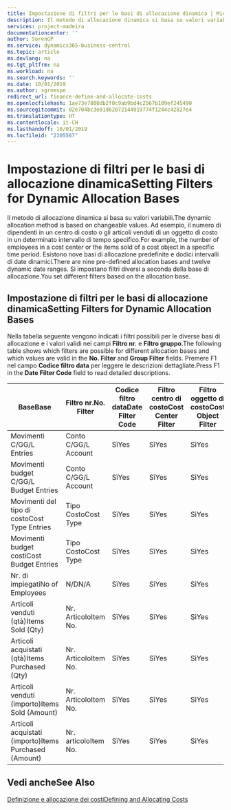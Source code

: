 ```yaml
---
title: Impostazione di filtri per le basi di allocazione dinamica | Microsoft Docs
description: Il metodo di allocazione dinamica si basa su valori variabili. Ad esempio, il numero di dipendenti in un centro di costo o gli articoli venduti di un oggetto di costo in un determinato intervallo di tempo specifico. Esistono nove basi di allocazione predefinite e dodici intervalli di date dinamici. Si impostano filtri diversi a seconda della base di allocazione.
services: project-madeira
documentationcenter: ''
author: SorenGP
ms.service: dynamics365-business-central
ms.topic: article
ms.devlang: na
ms.tgt_pltfrm: na
ms.workload: na
ms.search.keywords: ''
ms.date: 10/01/2019
ms.author: sgroespe
redirect_url: finance-define-and-allocate-costs
ms.openlocfilehash: 1ae73e7808db2f0c9ab9bd4c2567b109ef245490
ms.sourcegitcommit: 02e704bc3e01d62072144919774f1244c42827e4
ms.translationtype: HT
ms.contentlocale: it-CH
ms.lasthandoff: 10/01/2019
ms.locfileid: "2305567"
---
```

# <a name="setting-filters-for-dynamic-allocation-bases"></a><span data-ttu-id="84dd7-106">Impostazione di filtri per le basi di allocazione dinamica</span><span class="sxs-lookup"><span data-stu-id="84dd7-106">Setting Filters for Dynamic Allocation Bases</span></span>
<span data-ttu-id="84dd7-107">Il metodo di allocazione dinamica si basa su valori variabili.</span><span class="sxs-lookup"><span data-stu-id="84dd7-107">The dynamic allocation method is based on changeable values.</span></span> <span data-ttu-id="84dd7-108">Ad esempio, il numero di dipendenti in un centro di costo o gli articoli venduti di un oggetto di costo in un determinato intervallo di tempo specifico.</span><span class="sxs-lookup"><span data-stu-id="84dd7-108">For example, the number of employees in a cost center or the items sold of a cost object in a specific time period.</span></span> <span data-ttu-id="84dd7-109">Esistono nove basi di allocazione predefinite e dodici intervalli di date dinamici.</span><span class="sxs-lookup"><span data-stu-id="84dd7-109">There are nine pre-defined allocation bases and twelve dynamic date ranges.</span></span> <span data-ttu-id="84dd7-110">Si impostano filtri diversi a seconda della base di allocazione.</span><span class="sxs-lookup"><span data-stu-id="84dd7-110">You set different filters based on the allocation base.</span></span>  

## <a name="setting-filters-for-dynamic-allocation-bases"></a><span data-ttu-id="84dd7-111">Impostazione di filtri per le basi di allocazione dinamica</span><span class="sxs-lookup"><span data-stu-id="84dd7-111">Setting Filters for Dynamic Allocation Bases</span></span>  
 <span data-ttu-id="84dd7-112">Nella tabella seguente vengono indicati i filtri possibili per le diverse basi di allocazione e i valori validi nei campi **Filtro nr.** e **Filtro gruppo**.</span><span class="sxs-lookup"><span data-stu-id="84dd7-112">The following table shows which filters are possible for different allocation bases and which values are valid in the **No. Filter** and **Group Filter** fields.</span></span> <span data-ttu-id="84dd7-113">Premere F1 nel campo **Codice filtro data** per leggere le descrizioni dettagliate.</span><span class="sxs-lookup"><span data-stu-id="84dd7-113">Press F1 in the **Date Filter Code** field to read detailed descriptions.</span></span>  

|<span data-ttu-id="84dd7-114">**Base**</span><span class="sxs-lookup"><span data-stu-id="84dd7-114">**Base**</span></span>|<span data-ttu-id="84dd7-115">**Filtro nr.**</span><span class="sxs-lookup"><span data-stu-id="84dd7-115">**No. Filter**</span></span>|<span data-ttu-id="84dd7-116">**Codice filtro data**</span><span class="sxs-lookup"><span data-stu-id="84dd7-116">**Date Filter Code**</span></span>|<span data-ttu-id="84dd7-117">**Filtro centro di costo**</span><span class="sxs-lookup"><span data-stu-id="84dd7-117">**Cost Center Filter**</span></span>|<span data-ttu-id="84dd7-118">**Filtro oggetto di costo**</span><span class="sxs-lookup"><span data-stu-id="84dd7-118">**Cost Object Filter**</span></span>|<span data-ttu-id="84dd7-119">**Filtro gruppo**</span><span class="sxs-lookup"><span data-stu-id="84dd7-119">**Group Filter**</span></span>|  
|--------------|----------------------------------------|----------------------------------------------|------------------------------------------------|------------------------------------------------|------------------------------------------|  
|<span data-ttu-id="84dd7-120">Movimenti C/G</span><span class="sxs-lookup"><span data-stu-id="84dd7-120">G/L Entries</span></span>|<span data-ttu-id="84dd7-121">Conto C/G</span><span class="sxs-lookup"><span data-stu-id="84dd7-121">G/L Account</span></span>|<span data-ttu-id="84dd7-122">Sì</span><span class="sxs-lookup"><span data-stu-id="84dd7-122">Yes</span></span>|<span data-ttu-id="84dd7-123">Sì</span><span class="sxs-lookup"><span data-stu-id="84dd7-123">Yes</span></span>|<span data-ttu-id="84dd7-124">Sì</span><span class="sxs-lookup"><span data-stu-id="84dd7-124">Yes</span></span>|<span data-ttu-id="84dd7-125">N/D</span><span class="sxs-lookup"><span data-stu-id="84dd7-125">N/A</span></span>|  
|<span data-ttu-id="84dd7-126">Movimenti budget C/G</span><span class="sxs-lookup"><span data-stu-id="84dd7-126">G/L Budget Entries</span></span>|<span data-ttu-id="84dd7-127">Conto C/G</span><span class="sxs-lookup"><span data-stu-id="84dd7-127">G/L Account</span></span>|<span data-ttu-id="84dd7-128">Sì</span><span class="sxs-lookup"><span data-stu-id="84dd7-128">Yes</span></span>|<span data-ttu-id="84dd7-129">Sì</span><span class="sxs-lookup"><span data-stu-id="84dd7-129">Yes</span></span>|<span data-ttu-id="84dd7-130">Sì</span><span class="sxs-lookup"><span data-stu-id="84dd7-130">Yes</span></span>|<span data-ttu-id="84dd7-131">Nome budget C/G</span><span class="sxs-lookup"><span data-stu-id="84dd7-131">G/L Budget Name</span></span>|  
|<span data-ttu-id="84dd7-132">Movimenti del tipo di costo</span><span class="sxs-lookup"><span data-stu-id="84dd7-132">Cost Type Entries</span></span>|<span data-ttu-id="84dd7-133">Tipo Costo</span><span class="sxs-lookup"><span data-stu-id="84dd7-133">Cost Type</span></span>|<span data-ttu-id="84dd7-134">Sì</span><span class="sxs-lookup"><span data-stu-id="84dd7-134">Yes</span></span>|<span data-ttu-id="84dd7-135">Sì</span><span class="sxs-lookup"><span data-stu-id="84dd7-135">Yes</span></span>|<span data-ttu-id="84dd7-136">Sì</span><span class="sxs-lookup"><span data-stu-id="84dd7-136">Yes</span></span>|<span data-ttu-id="84dd7-137">N/D</span><span class="sxs-lookup"><span data-stu-id="84dd7-137">N/A</span></span>|  
|<span data-ttu-id="84dd7-138">Movimenti budget costi</span><span class="sxs-lookup"><span data-stu-id="84dd7-138">Cost Budget Entries</span></span>|<span data-ttu-id="84dd7-139">Tipo Costo</span><span class="sxs-lookup"><span data-stu-id="84dd7-139">Cost Type</span></span>|<span data-ttu-id="84dd7-140">Sì</span><span class="sxs-lookup"><span data-stu-id="84dd7-140">Yes</span></span>|<span data-ttu-id="84dd7-141">Sì</span><span class="sxs-lookup"><span data-stu-id="84dd7-141">Yes</span></span>|<span data-ttu-id="84dd7-142">Sì</span><span class="sxs-lookup"><span data-stu-id="84dd7-142">Yes</span></span>|<span data-ttu-id="84dd7-143">Nome Budget</span><span class="sxs-lookup"><span data-stu-id="84dd7-143">Budget Name</span></span>|  
|<span data-ttu-id="84dd7-144">Nr. di impiegati</span><span class="sxs-lookup"><span data-stu-id="84dd7-144">No of Employees</span></span>|<span data-ttu-id="84dd7-145">N/D</span><span class="sxs-lookup"><span data-stu-id="84dd7-145">N/A</span></span>|<span data-ttu-id="84dd7-146">Sì</span><span class="sxs-lookup"><span data-stu-id="84dd7-146">Yes</span></span>|<span data-ttu-id="84dd7-147">Sì</span><span class="sxs-lookup"><span data-stu-id="84dd7-147">Yes</span></span>|<span data-ttu-id="84dd7-148">Sì</span><span class="sxs-lookup"><span data-stu-id="84dd7-148">Yes</span></span>|<span data-ttu-id="84dd7-149">N/D</span><span class="sxs-lookup"><span data-stu-id="84dd7-149">N/A</span></span>|  
|<span data-ttu-id="84dd7-150">Articoli venduti (qtà)</span><span class="sxs-lookup"><span data-stu-id="84dd7-150">Items Sold (Qty)</span></span>|<span data-ttu-id="84dd7-151">Nr. Articolo</span><span class="sxs-lookup"><span data-stu-id="84dd7-151">Item No.</span></span>|<span data-ttu-id="84dd7-152">Sì</span><span class="sxs-lookup"><span data-stu-id="84dd7-152">Yes</span></span>|<span data-ttu-id="84dd7-153">Sì</span><span class="sxs-lookup"><span data-stu-id="84dd7-153">Yes</span></span>|<span data-ttu-id="84dd7-154">Sì</span><span class="sxs-lookup"><span data-stu-id="84dd7-154">Yes</span></span>|<span data-ttu-id="84dd7-155">Cat. reg. magazzino</span><span class="sxs-lookup"><span data-stu-id="84dd7-155">Inventory Posting Group</span></span>|  
|<span data-ttu-id="84dd7-156">Articoli acquistati (qtà)</span><span class="sxs-lookup"><span data-stu-id="84dd7-156">Items Purchased (Qty)</span></span>|<span data-ttu-id="84dd7-157">Nr. Articolo</span><span class="sxs-lookup"><span data-stu-id="84dd7-157">Item No.</span></span>|<span data-ttu-id="84dd7-158">Sì</span><span class="sxs-lookup"><span data-stu-id="84dd7-158">Yes</span></span>|<span data-ttu-id="84dd7-159">Sì</span><span class="sxs-lookup"><span data-stu-id="84dd7-159">Yes</span></span>|<span data-ttu-id="84dd7-160">Sì</span><span class="sxs-lookup"><span data-stu-id="84dd7-160">Yes</span></span>|<span data-ttu-id="84dd7-161">Cat. reg. magazzino</span><span class="sxs-lookup"><span data-stu-id="84dd7-161">Inventory Posting Group</span></span>|  
|<span data-ttu-id="84dd7-162">Articoli venduti (importo)</span><span class="sxs-lookup"><span data-stu-id="84dd7-162">Items Sold (Amount)</span></span>|<span data-ttu-id="84dd7-163">Nr. Articolo</span><span class="sxs-lookup"><span data-stu-id="84dd7-163">Item No.</span></span>|<span data-ttu-id="84dd7-164">Sì</span><span class="sxs-lookup"><span data-stu-id="84dd7-164">Yes</span></span>|<span data-ttu-id="84dd7-165">Sì</span><span class="sxs-lookup"><span data-stu-id="84dd7-165">Yes</span></span>|<span data-ttu-id="84dd7-166">Sì</span><span class="sxs-lookup"><span data-stu-id="84dd7-166">Yes</span></span>|<span data-ttu-id="84dd7-167">Cat. reg. magazzino</span><span class="sxs-lookup"><span data-stu-id="84dd7-167">Inventory Posting Group</span></span>|  
|<span data-ttu-id="84dd7-168">Articoli acquistati (importo)</span><span class="sxs-lookup"><span data-stu-id="84dd7-168">Items Purchased (Amount)</span></span>|<span data-ttu-id="84dd7-169">Nr. articolo</span><span class="sxs-lookup"><span data-stu-id="84dd7-169">Item No.</span></span>|<span data-ttu-id="84dd7-170">Sì</span><span class="sxs-lookup"><span data-stu-id="84dd7-170">Yes</span></span>|<span data-ttu-id="84dd7-171">Sì</span><span class="sxs-lookup"><span data-stu-id="84dd7-171">Yes</span></span>|<span data-ttu-id="84dd7-172">Sì</span><span class="sxs-lookup"><span data-stu-id="84dd7-172">Yes</span></span>|<span data-ttu-id="84dd7-173">Gruppo registrazione magazzino</span><span class="sxs-lookup"><span data-stu-id="84dd7-173">Inventory Posting Group</span></span>|  

## <a name="see-also"></a><span data-ttu-id="84dd7-174">Vedi anche</span><span class="sxs-lookup"><span data-stu-id="84dd7-174">See Also</span></span>  
[<span data-ttu-id="84dd7-175">Definizione e allocazione dei costi</span><span class="sxs-lookup"><span data-stu-id="84dd7-175">Defining and Allocating Costs</span></span>](finance-define-and-allocate-costs.md)

